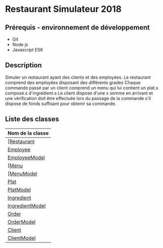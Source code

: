 # Restaurant Simulateur 2018

## Prérequis - environnement de développement
- Git
- Node js
- Javascript ES6

## Description
Simuler un restaurant ayant des clients et des employées.
Le restaurant comprend des employées disposant des différents grades
Chaque commande passé par un client comprend un menu qui lui contient un plat.s composé.s d'ingrédient.s
Le client dispose d'une x somme en arrivant et une vérification doit être effectuée lors du passage de la commande s'il dispose de fonds suffisant pour obtenir sa commande. 

## Liste des classes

| Nom de la classe
| ----
| [[Restaurant](https://github.com/gnatty/RestaurantSimulateur/blob/master/docs/Restaurant.md)
| [Employee](https://github.com/gnatty/RestaurantSimulateur/blob/master/docs/Employee.md)
| [EmployeeModel](https://github.com/gnatty/RestaurantSimulateur/blob/master/docs/EmployeeModel.md)
| [[Menu](https://github.com/gnatty/RestaurantSimulateur/blob/master/docs/Menu.md)
| [[MenuModel](https://github.com/gnatty/RestaurantSimulateur/blob/master/docs/MenuModel.md)
| [Plat](https://github.com/gnatty/RestaurantSimulateur/blob/master/docs/Plat.md)
| [PlatModel](https://github.com/gnatty/RestaurantSimulateur/blob/master/docs/Platmodel.md)
| [Ingredient](https://github.com/gnatty/RestaurantSimulateur/blob/master/docs/Ingredient.md)
| [IngredientModel](https://github.com/gnatty/RestaurantSimulateur/blob/master/docs/IngredientModel.md)
| [Order](https://github.com/gnatty/RestaurantSimulateur/blob/master/docs/Order.md)
| [OrderModel](https://github.com/gnatty/RestaurantSimulateur/blob/master/docs/OrderModel.md)
| [Client](https://github.com/gnatty/RestaurantSimulateur/blob/master/docs/Client.md)
| [ClientModel](https://github.com/gnatty/RestaurantSimulateur/blob/master/docs/ClientModel.md)




